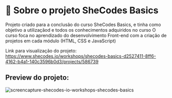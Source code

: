 # 📁 Sobre o projeto SheCodes Basics

Projeto criado para a conclusão do curso SheCodes Basics, e tinha como objetivo a utilizaçãod e todos os conhecimentos adquiridos no curso
O curso foca no aprendizado do desenvolvimento Front-end com a criação de projetos em cada módulo (HTML, CSS e JavaScript) 

Link para visualização do projeto:
https://www.shecodes.io/workshops/shecodes-basics-d2527411-8ff6-4162-b4a1-140c3596b0d3/projects/586739

## Preview do projeto:
![screencapture-shecodes-io-workshops-shecodes-basics](https://user-images.githubusercontent.com/64817829/185514784-2218b8b3-9e79-4415-a83f-7318a9ed62d9.png)
